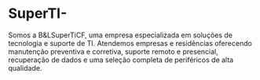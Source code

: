 # SuperTI-
Somos a B&amp;LSuperTiCF, uma empresa especializada em soluções de tecnologia e suporte de TI. Atendemos empresas e residências oferecendo manutenção preventiva e corretiva, suporte remoto e presencial, recuperação de dados e uma seleção completa de periféricos de alta qualidade.
